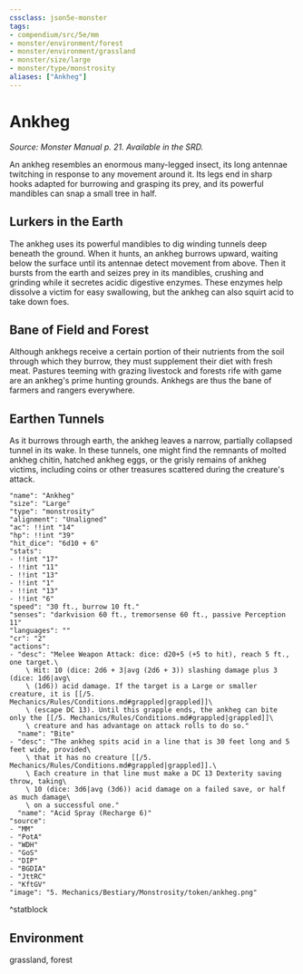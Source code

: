 ```yaml
---
cssclass: json5e-monster
tags:
- compendium/src/5e/mm
- monster/environment/forest
- monster/environment/grassland
- monster/size/large
- monster/type/monstrosity
aliases: ["Ankheg"]
---
```

# Ankheg
*Source: Monster Manual p. 21. Available in the SRD.*  

An ankheg resembles an enormous many-legged insect, its long antennae twitching in response to any movement around it. Its legs end in sharp hooks adapted for burrowing and grasping its prey, and its powerful mandibles can snap a small tree in half.

## Lurkers in the Earth

The ankheg uses its powerful mandibles to dig winding tunnels deep beneath the ground. When it hunts, an ankheg burrows upward, waiting below the surface until its antennae detect movement from above. Then it bursts from the earth and seizes prey in its mandibles, crushing and grinding while it secretes acidic digestive enzymes. These enzymes help dissolve a victim for easy swallowing, but the ankheg can also squirt acid to take down foes.

## Bane of Field and Forest

Although ankhegs receive a certain portion of their nutrients from the soil through which they burrow, they must supplement their diet with fresh meat. Pastures teeming with grazing livestock and forests rife with game are an ankheg's prime hunting grounds. Ankhegs are thus the bane of farmers and rangers everywhere.

## Earthen Tunnels

As it burrows through earth, the ankheg leaves a narrow, partially collapsed tunnel in its wake. In these tunnels, one might find the remnants of molted ankheg chitin, hatched ankheg eggs, or the grisly remains of ankheg victims, including coins or other treasures scattered during the creature's attack.

```statblock
"name": "Ankheg"
"size": "Large"
"type": "monstrosity"
"alignment": "Unaligned"
"ac": !!int "14"
"hp": !!int "39"
"hit_dice": "6d10 + 6"
"stats":
- !!int "17"
- !!int "11"
- !!int "13"
- !!int "1"
- !!int "13"
- !!int "6"
"speed": "30 ft., burrow 10 ft."
"senses": "darkvision 60 ft., tremorsense 60 ft., passive Perception 11"
"languages": ""
"cr": "2"
"actions":
- "desc": "Melee Weapon Attack: dice: d20+5 (+5 to hit), reach 5 ft., one target.\
    \ Hit: 10 (dice: 2d6 + 3|avg (2d6 + 3)) slashing damage plus 3 (dice: 1d6|avg\
    \ (1d6)) acid damage. If the target is a Large or smaller creature, it is [[/5. Mechanics/Rules/Conditions.md#grappled|grappled]]\
    \ (escape DC 13). Until this grapple ends, the ankheg can bite only the [[/5. Mechanics/Rules/Conditions.md#grappled|grappled]]\
    \ creature and has advantage on attack rolls to do so."
  "name": "Bite"
- "desc": "The ankheg spits acid in a line that is 30 feet long and 5 feet wide, provided\
    \ that it has no creature [[/5. Mechanics/Rules/Conditions.md#grappled|grappled]].\
    \ Each creature in that line must make a DC 13 Dexterity saving throw, taking\
    \ 10 (dice: 3d6|avg (3d6)) acid damage on a failed save, or half as much damage\
    \ on a successful one."
  "name": "Acid Spray (Recharge 6)"
"source":
- "MM"
- "PotA"
- "WDH"
- "GoS"
- "DIP"
- "BGDIA"
- "JttRC"
- "KftGV"
"image": "5. Mechanics/Bestiary/Monstrosity/token/ankheg.png"
```
^statblock

## Environment

grassland, forest